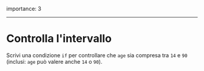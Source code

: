 importance: 3

---

# Controlla l'intervallo

Scrivi una condizione `if` per controllare che `age` sia compresa tra `14` e `90` (inclusi: `age` può valere anche `14` o `90`).

